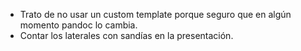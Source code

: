  * Trato de no usar un custom template porque seguro que en algún momento pandoc lo cambia.
 * Contar los laterales con sandías en la presentación.
 
 
